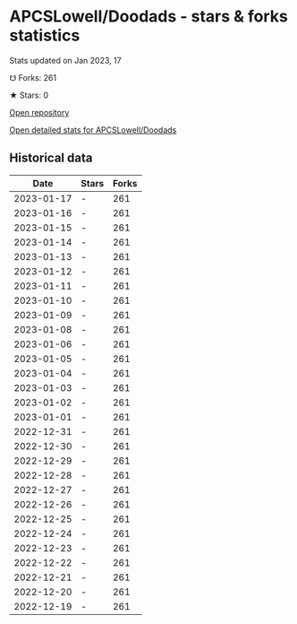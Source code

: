 # APCSLowell/Doodads - stars & forks statistics

Stats updated on Jan 2023, 17

☋ Forks: 261

★ Stars: 0

[Open repository](https://github.com/APCSLowell/Doodads)

[Open detailed stats for APCSLowell/Doodads](https://reviewgithub.com/rep/APCSLowell/Doodads)

## Historical data
| Date | Stars | Forks |
|------|-------|-------|
| 2023-01-17 | - | 261 | 
| 2023-01-16 | - | 261 | 
| 2023-01-15 | - | 261 | 
| 2023-01-14 | - | 261 | 
| 2023-01-13 | - | 261 | 
| 2023-01-12 | - | 261 | 
| 2023-01-11 | - | 261 | 
| 2023-01-10 | - | 261 | 
| 2023-01-09 | - | 261 | 
| 2023-01-08 | - | 261 | 
| 2023-01-06 | - | 261 | 
| 2023-01-05 | - | 261 | 
| 2023-01-04 | - | 261 | 
| 2023-01-03 | - | 261 | 
| 2023-01-02 | - | 261 | 
| 2023-01-01 | - | 261 | 
| 2022-12-31 | - | 261 | 
| 2022-12-30 | - | 261 | 
| 2022-12-29 | - | 261 | 
| 2022-12-28 | - | 261 | 
| 2022-12-27 | - | 261 | 
| 2022-12-26 | - | 261 | 
| 2022-12-25 | - | 261 | 
| 2022-12-24 | - | 261 | 
| 2022-12-23 | - | 261 | 
| 2022-12-22 | - | 261 | 
| 2022-12-21 | - | 261 | 
| 2022-12-20 | - | 261 | 
| 2022-12-19 | - | 261 | 

